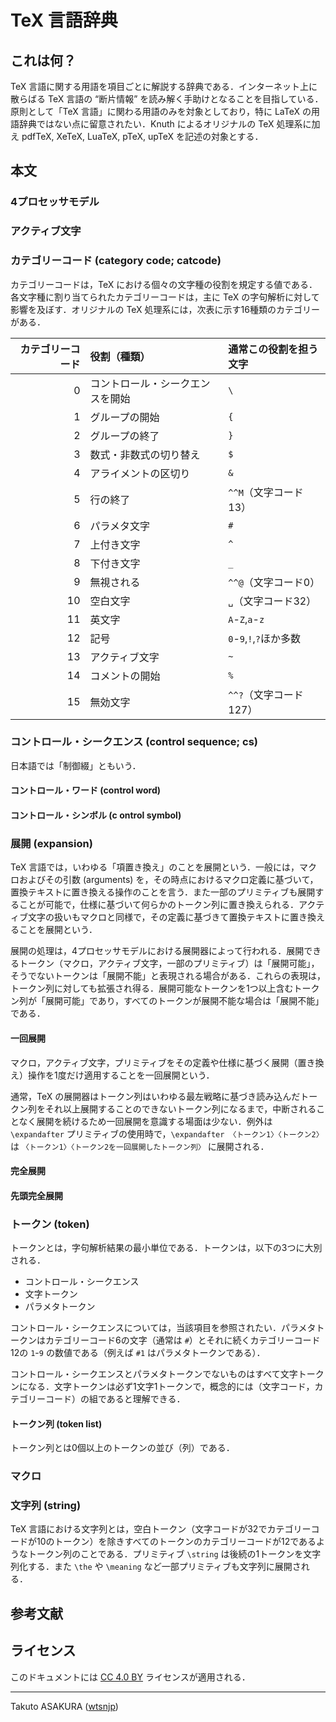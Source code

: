 # TeX 言語辞典

## これは何？

TeX 言語に関する用語を項目ごとに解説する辞典である．インターネット上に散らばる TeX 言語の “断片情報” を読み解く手助けとなることを目指している．原則として「TeX 言語」に関わる用語のみを対象としており，特に LaTeX の用語辞典ではない点に留意されたい．Knuth によるオリジナルの TeX 処理系に加え pdfTeX, XeTeX, LuaTeX, pTeX, upTeX を記述の対象とする．

## 本文

### 4プロセッサモデル

### アクティブ文字

### カテゴリーコード (category code; catcode)

カテゴリーコードは，TeX における個々の文字種の役割を規定する値である．各文字種に割り当てられたカテゴリーコードは，主に TeX の字句解析に対して影響を及ぼす．オリジナルの TeX 処理系には，次表に示す16種類のカテゴリーがある．

カテゴリーコード|役割（種類）|通常この役割を担う文字
--:|:--|:--
0|コントロール・シークエンスを開始|`\`
1|グループの開始|`{`
2|グループの終了|`}`
3|数式・非数式の切り替え|`$`
4|アライメントの区切り|`&`
5|行の終了|`^^M`（文字コード13）
6|パラメタ文字|`#`
7|上付き文字|`^`
8|下付き文字|`_`
9|無視される|`^^@`（文字コード0）
10|空白文字|`␣`（文字コード32）
11|英文字|`A`-`Z`,`a`-`z`
12|記号|`0`-`9`,`!`,`?`ほか多数
13|アクティブ文字|`~`
14|コメントの開始|`%`
15|無効文字|`^^?`（文字コード127）

### コントロール・シークエンス (control sequence; cs)

日本語では「制御綴」ともいう．

#### コントロール・ワード (control word)

#### コントロール・シンボル (c	ontrol symbol)

### 展開 (expansion)

TeX 言語では，いわゆる「項置き換え」のことを展開という．一般には，マクロおよびその引数 (arguments) を，その時点におけるマクロ定義に基づいて，置換テキストに置き換える操作のことを言う．また一部のプリミティブも展開することが可能で，仕様に基づいて何らかのトークン列に置き換えられる．アクティブ文字の扱いもマクロと同様で，その定義に基づきて置換テキストに置き換えることを展開という．

展開の処理は，4プロセッサモデルにおける展開器によって行われる．展開できるトークン（マクロ，アクティブ文字，一部のプリミティブ）は「展開可能」，そうでないトークンは「展開不能」と表現される場合がある．これらの表現は，トークン列に対しても拡張され得る．展開可能なトークンを1つ以上含むトークン列が「展開可能」であり，すべてのトークンが展開不能な場合は「展開不能」である．

#### 一回展開

マクロ，アクティブ文字，プリミティブをその定義や仕様に基づく展開（置き換え）操作を1度だけ適用することを一回展開という．

通常，TeX の展開器はトークン列はいわゆる最左戦略に基づき読み込んだトークン列をそれ以上展開することのできないトークン列になるまで，中断されることなく展開を続けるため一回展開を意識する場面は少ない．例外は `\expandafter` プリミティブの使用時で，`\expandafter 〈トークン1〉〈トークン2〉` は `〈トークン1〉〈トークン2を一回展開したトークン列〉` に展開される．

#### 完全展開

#### 先頭完全展開

### トークン (token)

トークンとは，字句解析結果の最小単位である．トークンは，以下の3つに大別される．

* コントロール・シークエンス
* 文字トークン
* パラメタトークン

コントロール・シークエンスについては，当該項目を参照されたい．パラメタトークンはカテゴリーコード6の文字（通常は `#`）とそれに続くカテゴリーコード12の `1`-`9` の数値である（例えば `#1` はパラメタトークンである）．

コントロール・シークエンスとパラメタトークンでないものはすべて文字トークンになる．文字トークンは必ず1文字1トークンで，概念的には（文字コード，カテゴリーコード）の組であると理解できる．

#### トークン列 (token list)

トークン列とは0個以上のトークンの並び（列）である．

### マクロ

### 文字列 (string)

TeX 言語における文字列とは，空白トークン（文字コードが32でカテゴリーコードが10のトークン）を除きすべてのトークンのカテゴリーコードが12であるようなトークン列のことである．プリミティブ `\string` は後続の1トークンを文字列化する．また `\the` や `\meaning` など一部プリミティブも文字列に展開される．

## 参考文献

## ライセンス

このドキュメントには [CC 4.0 BY](./LICENSE) ライセンスが適用される．

---

Takuto ASAKURA ([wtsnjp](https://twitter.com/wtsnjp))
